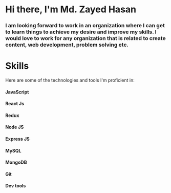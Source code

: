 # Hi there, I'm Md. Zayed Hasan

### I am looking forward to work in an organization where I can get to learn things to achieve my desire and improve my skills. I would love to work for any organization that is related to create content, web development, problem solving etc.

# Skills
Here are some of the technologies and tools I'm proficient in:
#### JavaScript 
#### React Js
#### Redux
#### Node JS
#### Express JS
#### MySQL
#### MongoDB
#### Git
#### Dev tools

<!--
**Iamzayed007/Iamzayed007** is a ✨ _special_ ✨ repository because its `README.md` (this file) appears on your GitHub profile.

Here are some ideas to get you started:

- 🔭 I’m currently working on ...
- 🌱 I’m currently learning ...
- 👯 I’m looking to collaborate on ...
- 🤔 I’m looking for help with ...
- 💬 Ask me about ...
- 📫 How to reach me: ...
- 😄 Pronouns: ...
- ⚡ Fun fact: ...
-->
